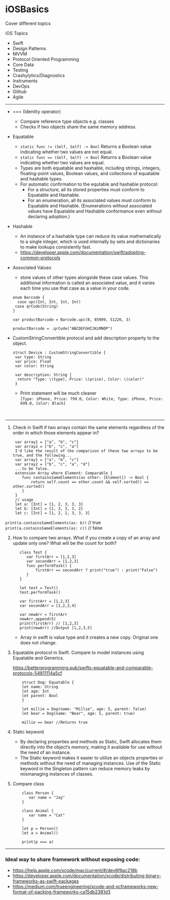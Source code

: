 # iOSBasics
Cover different topics

iOS Topics

- Swift
- Design Patterns
 - MVVM
 - Protocol Oriented Programming
- Core Data
- Testing
- Crashylytics/Diagnostics
- Instruments
- DevOps
- Github
- Agile

 *** 
 - === (Identity operator)
   - Compare reference type objects e.g. classes
   - Checks if two objects share the same memory address.
 - Equatable
   - ```static func != (Self, Self) -> Bool```  Returns a Boolean value indicating whether two values are not equal.
   - ``` static func == (Self, Self) -> Bool ``` Returns a Boolean value indicating whether two values are equal.
   - Types are both equatable and hashable, including strings, integers, floating-point values, Boolean values, and collections of equatable and hashable types.
   - For automatic confirmation to the equtable and hashable protocol:
      - For a structure, all its stored properties must conform to Equatable and Hashable.
      - For an enumeration, all its associated values must conform to Equatable and Hashable. (Enumerations without associated values have Equatable and Hashable conformance even without declaring adoption.)
- Hashable
  - An instance of a hashable type can reduce its value mathematically to a single integer, which is used internally by sets and dictionaries to make lookups consistently fast.
  - https://developer.apple.com/documentation/swift/adopting-common-protocols 
- Associated Values
   -  store values of other types alongside these case values. This additional information is called an associated value, and it varies each time you use that case as a value in your code.
 
     ```
     enum Barcode {
       case upc(Int, Int, Int, Int)
      case qrCode(String)
     }
    ```
     ``` var productBarcode = Barcode.upc(8, 85909, 51226, 3)  ```
  
     ``` productBarcode = .qrCode("ABCDEFGHIJKLMNOP") ```


- CustomStringConvertible protocol and add description property to the object.
  ```
  struct Device : CustomStringConvertible {
   var type: String
   var price: Float
   var color: String
  
   var description: String {
    return "Type: \(type), Price: \(price), Color: \(color)"
   }
   ```
  - Print statement will be much cleaner <br> 
   ``` [Type: iPhone, Price: 799.0, Color: White, Type: iPhone, Price: 699.0, Color: Black] ```

<br>

*** 

1. Check in Swift if two arrays contain the same elements regardless of the order in which those elements appear in?
	  ```
	   var array1 = ["a", "b", "c"]
	   var array2 = ["b", "c", "a"]
	   I'd like the result of the comparison of these two arrays to be true, and the following...
	   var array1 = ["a", "b", "c"]
	   var array2 = ["b", "c", "a", "d"]
	   ...to be false. 
	   extension Array where Element: Comparable {
	      func containsSameElements(as other: [Element]) -> Bool {
	          return self.count == other.count && self.sorted() == other.sorted()
	      }
	   }
	   // usage
	   let a: [Int] = [1, 2, 3, 3, 3]
	   let b: [Int] = [1, 3, 3, 3, 2]
	   let c: [Int] = [1, 2, 2, 3, 3, 3]
	 ```

  ``` print(a.containsSameElements(as: b)) ``` // true <br>
  ``` print(a.containsSameElements(as: c)) ``` // false
    

2. How to compare two arrays. What if you create a copy of an array and update only one? What will be the count for both?
	```
	   class Test {
	      var firstArr = [1,2,3]
	      var secondArr = [1,2,3]
	      func performTask() {
	          firstArr == secondArr ? print("true") : print("False")
	      }
	   }
	    
	   let test = Test()
	   test.performTask()
	    
	   var firstArr = [1,2,3]
	   var secondArr = [1,2,3,4]
	    
	   var newArr = firstArr
	   newArr.append(5)
	   print(firstArr) // [1,2,3]
	   print(newArr) //Output [1,2,3,5]
 	```
   - Array in swift is value type and it creates a new copy. Original one does not change.
    
3. Equatable protocol in Swift. Compare to model instances using Equatable and Generics.
    
   https://betterprogramming.pub/swifts-equatable-and-comparable-protocols-54811114a5cf

   ``` 
	   struct Dog: Equatable {
	   let name: String
	   let age: Int
	   let parent: Bool
	   }
	    
	   let millie = Dog(name: "Millie", age: 5, parent: false)
	   let bear = Dog(name: "Bear", age: 5, parent: true)
	    
	   millie == bear //Returns true
    ```
4. Static keyword
      - By declaring properties and methods as Static, Swift allocates them directly into the object’s memory, making it available for use without the need of an instance.
      - The Static keyword makes it easier to utilize an objects properties or methods without the need of managing instances. Use of the Static keyword in the Singleton pattern can reduce memory leaks by mismanaging instances of classes.
    
5. Compare class
   ```
	   class Person {
	      var name = "Jay"
	   }
	    
	   class Animal {
	      var name = "Cat"
	   }
	    
	   let p = Person()
	   let a = Animal()
	    
	   print(p === a)
	```
 ******

 ### Ideal way to share framework without exposing code: 
- https://help.apple.com/xcode/mac/current/#/dev6f6ac218b
- https://developer.apple.com/documentation/xcode/distributing-binary-frameworks-as-swift-packages
- https://medium.com/trueengineering/xcode-and-xcframeworks-new-format-of-packing-frameworks-ca15db2381d3
